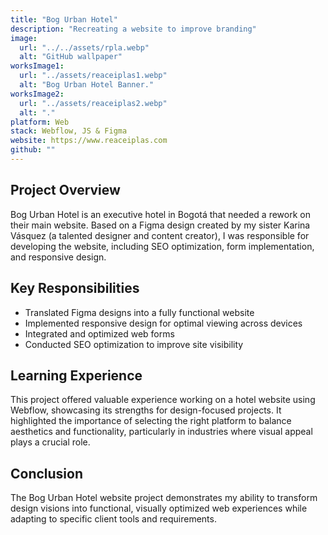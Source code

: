 ```yaml
---
title: "Bog Urban Hotel"
description: "Recreating a website to improve branding"
image:
  url: "../../assets/rpla.webp"
  alt: "GitHub wallpaper"
worksImage1:
  url: "../assets/reaceiplas1.webp"
  alt: "Bog Urban Hotel Banner."
worksImage2:
  url: "../assets/reaceiplas2.webp"
  alt: "."
platform: Web
stack: Webflow, JS & Figma
website: https://www.reaceiplas.com
github: ""
---
```


## Project Overview

Bog Urban Hotel is an executive hotel in Bogotá that needed a rework on their main website. Based on a Figma design created by my sister Karina Vásquez (a talented designer and content creator), I was responsible for developing the website, including SEO optimization, form implementation, and responsive design.

## Key Responsibilities

- Translated Figma designs into a fully functional website
- Implemented responsive design for optimal viewing across devices
- Integrated and optimized web forms
- Conducted SEO optimization to improve site visibility

## Learning Experience

This project offered valuable experience working on a hotel website using Webflow, showcasing its strengths for design-focused projects. It highlighted the importance of selecting the right platform to balance aesthetics and functionality, particularly in industries where visual appeal plays a crucial role.

## Conclusion

The Bog Urban Hotel website project demonstrates my ability to transform design visions into functional, visually optimized web experiences while adapting to specific client tools and requirements.
